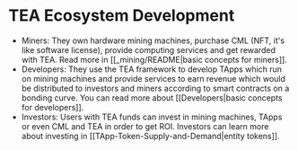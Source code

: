 # TEA Ecosystem Development





- Miners: They own hardware mining machines, purchase CML (NFT, it's like software license), provide computing services and get rewarded with TEA. Read more in [[_mining/README|basic concepts for miners]].
- Developers: They use the TEA framework to develop TApps which run on mining machines and provide services to earn revenue which would be distributed to investors and miners according to smart contracts on a bonding curve. You can read more about [[Developers|basic concepts for developers]].
- Investors: Users with TEA funds can invest in mining machines, TApps or even CML and TEA in order to get ROI. Investors can learn more about investing in [[TApp-Token-Supply-and-Demand|entity tokens]].